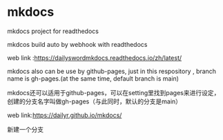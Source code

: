 
# mkdocs

mkdocs project for readthedocs


mkdcos build auto by webhook with readthedocs

web link :https://dailyswordmkdocs.readthedocs.io/zh/latest/


mkdocs also can be use by github-pages,  just in this respository , branch name is gh-pages.(at the same time, default branch is main)

mkdocs还可以适用于github-pages，可以在setting里找到pages来进行设定， 创建的分支名字叫做gh-pages（与此同时，默认的分支是main） 

web link:https://dailyr.github.io/mkdocs/



新建一个分支